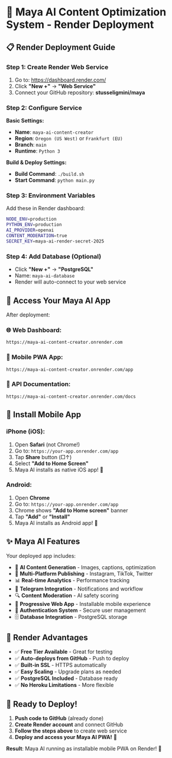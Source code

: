 # 🚀 Maya AI Content Optimization System - Render Deployment

## 📋 Render Deployment Guide

### Step 1: Create Render Web Service
1. Go to: https://dashboard.render.com/
2. Click **"New +"** → **"Web Service"**
3. Connect your GitHub repository: **stusseligmini/maya**

### Step 2: Configure Service
**Basic Settings:**
- **Name**: `maya-ai-content-creator`
- **Region**: `Oregon (US West)` or `Frankfurt (EU)`
- **Branch**: `main`
- **Runtime**: `Python 3`

**Build & Deploy Settings:**
- **Build Command**: `./build.sh`
- **Start Command**: `python main.py`

### Step 3: Environment Variables
Add these in Render dashboard:

```bash
NODE_ENV=production
PYTHON_ENV=production
AI_PROVIDER=openai
CONTENT_MODERATION=true
SECRET_KEY=maya-ai-render-secret-2025
```

### Step 4: Add Database (Optional)
- Click **"New +"** → **"PostgreSQL"**
- Name: `maya-ai-database`
- Render will auto-connect to your web service

## 📱 Access Your Maya AI App

After deployment:

### 🌐 Web Dashboard:
```
https://maya-ai-content-creator.onrender.com
```

### 📱 Mobile PWA App:
```
https://maya-ai-content-creator.onrender.com/app
```

### 🔗 API Documentation:
```
https://maya-ai-content-creator.onrender.com/docs
```

## 📲 Install Mobile App

### iPhone (iOS):
1. Open **Safari** (not Chrome!)
2. Go to: `https://your-app.onrender.com/app`
3. Tap **Share** button (□↑)
4. Select **"Add to Home Screen"**
5. Maya AI installs as native iOS app! 🍎

### Android:
1. Open **Chrome**
2. Go to: `https://your-app.onrender.com/app`
3. Chrome shows **"Add to Home screen"** banner
4. Tap **"Add"** or **"Install"**
5. Maya AI installs as Android app! 🤖

## ✨ Maya AI Features

Your deployed app includes:

- 🤖 **AI Content Generation** - Images, captions, optimization
- 📱 **Multi-Platform Publishing** - Instagram, TikTok, Twitter
- 📊 **Real-time Analytics** - Performance tracking
- 💬 **Telegram Integration** - Notifications and workflow
- 🔍 **Content Moderation** - AI safety scoring
- 📱 **Progressive Web App** - Installable mobile experience
- 🔐 **Authentication System** - Secure user management
- 🗄️ **Database Integration** - PostgreSQL storage

## 🔧 Render Advantages

- ✅ **Free Tier Available** - Great for testing
- ✅ **Auto-deploys from GitHub** - Push to deploy
- ✅ **Built-in SSL** - HTTPS automatically
- ✅ **Easy Scaling** - Upgrade plans as needed
- ✅ **PostgreSQL Included** - Database ready
- ✅ **No Heroku Limitations** - More flexible

## 🚀 Ready to Deploy!

1. **Push code to GitHub** (already done)
2. **Create Render account** and connect GitHub
3. **Follow the steps above** to create web service
4. **Deploy and access your Maya AI PWA!** 🎉

**Result**: Maya AI running as installable mobile PWA on Render! 📱
